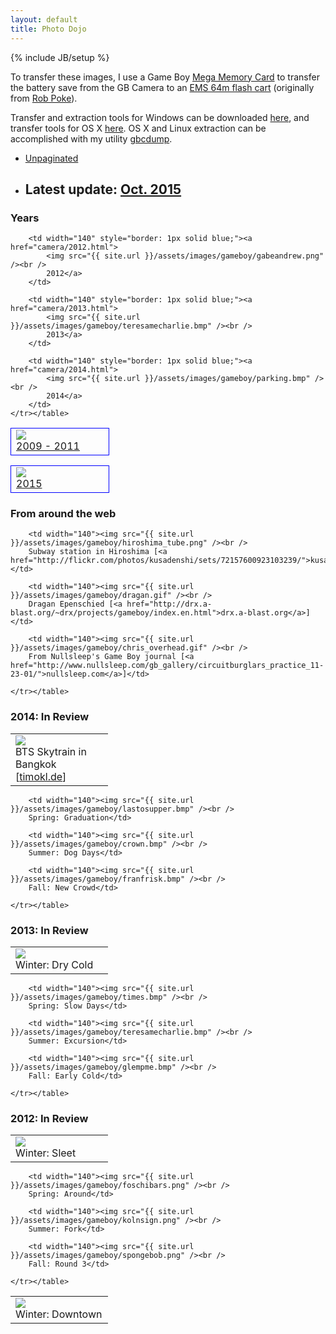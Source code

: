 ```yaml
---
layout: default
title: Photo Dojo
---
```

{% include JB/setup %}

<p>To transfer these images, I use a Game Boy <a href="http://www.amazon.com/Mega-Memory-Card/dp/B00002R108">Mega Memory Card</a> to transfer the battery save from the GB Camera to an <a href="http://store.kitsch-bent.com/product/usb-64m-smart-card">EMS 64m flash cart</a> (originally from <a href="http://robpoke.com/game-boy-camera-photos-to-pc/">Rob Poke</a>).</p>
<p>Transfer and extraction tools for Windows can be downloaded <a href="{{ site.url }}/assets/files/ems64m-win.zip">here</a>, and transfer tools for OS X <a href="{{ site.url }}/assets/files/ems64m-osx.zip">here</a>. OS X and Linux extraction can be accomplished with my utility <a href="https://github.com/excelangue/gbcdump">gbcdump</a>.</p>

<ul>
	<li><a href="camera/all.html">Unpaginated</a></li>
	<li><h2>Latest update: <a href="2015.html#latest">Oct. 2015</a></h2></li>
</ul>

<h3>Years</h3>
<p>
	<table border="0" cellpadding="4"><tr>
		<td width="140" style="border: 1px solid blue;"><a href="camera/2009-2011.html">
			<img src="{{ site.url }}/assets/images/gameboy/textyjamie.png" /><br />
			2009 - 2011</a>
		</td>

		<td width="140" style="border: 1px solid blue;"><a href="camera/2012.html">
			<img src="{{ site.url }}/assets/images/gameboy/gabeandrew.png" /><br />
			2012</a>
		</td>
		
		<td width="140" style="border: 1px solid blue;"><a href="camera/2013.html">
			<img src="{{ site.url }}/assets/images/gameboy/teresamecharlie.bmp" /><br />
			2013</a>
		</td>
		
		<td width="140" style="border: 1px solid blue;"><a href="camera/2014.html">
			<img src="{{ site.url }}/assets/images/gameboy/parking.bmp" /><br />
			2014</a>
		</td>
	</tr></table>
</p>

<p>
	<table border="0" cellpadding="4"><tr>
		<td width="140" style="border: 1px solid blue;"><a href="camera/2015.html">
			<img src="{{ site.url }}/assets/images/gameboy/goodluck.bmp" /><br />
			2015</a>
		</td>		
	</tr></table>
</p>

<h3>From around the web</h3>
<p>
	<table border="0" cellpadding="4"><tr>
		<td width="140"><img src="{{ site.url }}/assets/images/gameboy/bangkok10.gif" /><br />
		BTS Skytrain in Bangkok [<a href="http://timokl.de">timokl.de</a>]</td>

		<td width="140"><img src="{{ site.url }}/assets/images/gameboy/hiroshima_tube.png" /><br />
		Subway station in Hiroshima [<a href="http://flickr.com/photos/kusadenshi/sets/72157600923103239/">kusadenshi</a>]</td>

		<td width="140"><img src="{{ site.url }}/assets/images/gameboy/dragan.gif" /><br />
		Dragan Epenschied [<a href="http://drx.a-blast.org/~drx/projects/gameboy/index.en.html">drx.a-blast.org</a>]</td>

		<td width="140"><img src="{{ site.url }}/assets/images/gameboy/chris_overhead.gif" /><br />
		From Nullsleep's Game Boy journal [<a href="http://www.nullsleep.com/gb_gallery/circuitburglars_practice_11-23-01/">nullsleep.com</a>]</td>

	</tr></table>
</p>

<h3>2014: In Review</h3>
<p>
	<table border="0" cellpadding="4"><tr>
		<td width="140"><img src="{{ site.url }}/assets/images/gameboy/parking.bmp" /><br />
		Winter: Dry Cold</td>

		<td width="140"><img src="{{ site.url }}/assets/images/gameboy/lastosupper.bmp" /><br />
		Spring: Graduation</td>

		<td width="140"><img src="{{ site.url }}/assets/images/gameboy/crown.bmp" /><br />
		Summer: Dog Days</td>

		<td width="140"><img src="{{ site.url }}/assets/images/gameboy/franfrisk.bmp" /><br />
		Fall: New Crowd</td>

	</tr></table>
</p>

<h3>2013: In Review</h3>
<p>
	<table border="0" cellpadding="4"><tr>
		<td width="140"><img src="{{ site.url }}/assets/images/gameboy/foschisnow.bmp" /><br />
		Winter: Sleet</td>

		<td width="140"><img src="{{ site.url }}/assets/images/gameboy/times.bmp" /><br />
		Spring: Slow Days</td>

		<td width="140"><img src="{{ site.url }}/assets/images/gameboy/teresamecharlie.bmp" /><br />
		Summer: Excursion</td>

		<td width="140"><img src="{{ site.url }}/assets/images/gameboy/glempme.bmp" /><br />
		Fall: Early Cold</td>

	</tr></table>
</p>

<h3>2012: In Review</h3>
<p>
	<table border="0" cellpadding="4"><tr>
		<td width="140"><img src="{{ site.url }}/assets/images/gameboy/gabeandrew.png" /><br />
		Winter: Downtown</td>

		<td width="140"><img src="{{ site.url }}/assets/images/gameboy/foschibars.png" /><br />
		Spring: Around</td>

		<td width="140"><img src="{{ site.url }}/assets/images/gameboy/kolnsign.png" /><br />
		Summer: Fork</td>

		<td width="140"><img src="{{ site.url }}/assets/images/gameboy/spongebob.png" /><br />
		Fall: Round 3</td>

	</tr></table>
</p>